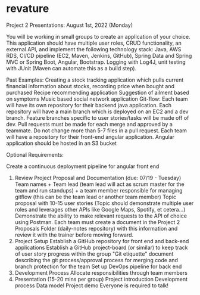 # revature
Project 2
Presentations: August 1st, 2022 (Monday)

You will be working in small groups to create an application of your choice.
This application should have multiple user roles, CRUD functionality, an external API, and implement the following technology stack:
Java, AWS RDS, CI/CD pipeline (EC2, Maven, Jenkins, GitHub), Spring Data and Spring MVC or Spring Boot, Angular, Bootstrap. Logging with Log4J, unit testing with JUnit (Maven can automate this as a build step).

Past Examples:
Creating a stock tracking application which pulls current financial information about stocks, recording price when bought and purchased
Recipe recommending application
Suggestion of ailment based on symptoms
Music based social network application
Git-flow:
Each team will have its own repository for their backend java application.
Each repository will have a main branch which is deployed on an EC2 and a dev branch.
Feature branches specific to user stories/tasks will be made off of dev.
Pull requests must be made for each merge and approved by a teammate.
Do not change more than 5-7 files in a pull request.
Each team will have a repository for their front-end angular application. Angular application should be hosted in an S3 bucket

Optional Requirements:

Create a continuous deployment pipeline for angular front end
1. Review Project Proposal and Documentation (due: 07/19 - Tuesday)
Team names + Team lead (team lead will act as scrum master for the team and run standups) + a team member responsible for managing gitflow (this can be the team lead or another team member)
Topic proposal with 10-15 user stories (Topic should demonstrate multiple user roles and leverages other APIs like Google Maps, Spotify, et cetera…)
Demonstrate the ability to make relevant requests to the API of choice using Postman.
Each team must create a document in the Project 2 Proposals Folder (daily-notes repository) with this information and review it with the trainer before moving forward.
2. Project Setup
Establish a GitHub repository for front end and back-end applications
Establish a GitHub project-board (or similar) to keep track of user story progress within the group
"Git etiquette" document describing the git process/approval process for merging code and branch protection for the team
Set up DevOps pipeline for back end
3. Development Process
Allocate responsibilities through team members
4. Presentation (15-20 mins per group)
Project introduction
Development process
Data model
Project demo
Everyone is required to talk!
